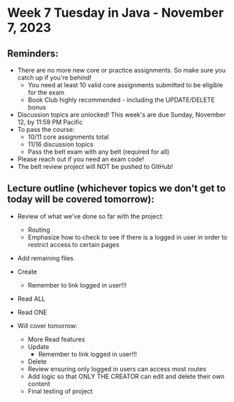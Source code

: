 # Week 7 Tuesday in Java - November 7, 2023

## Reminders:
- There are no more new core or practice assignments.  So make sure you catch up if you're behind!
    - You need at least 10 valid core assignments submitted to be eligible for the exam
    - Book Club highly recommended - including the UPDATE/DELETE bonus
- Discussion topics are unlocked!  This week's are due Sunday, November 12, by 11:59 PM Pacific
- To pass the course:
    - 10/11 core assignments total
    - 11/16 discussion topics
    - Pass the belt exam with any belt (required for all)
- Please reach out if you need an exam code!
- The belt review project will NOT be pushed to GitHub!

## Lecture outline (whichever topics we don't get to today will be covered tomorrow):
- Review of what we've done so far with the project:
    - Routing
    - Emphasize how to check to see if there is a logged in user in order to restrict access to certain pages
- Add remaining files
- Create
    - Remember to link logged in user!!!
- Read ALL
- Read ONE

- Will cover tomorrow:
    - More Read features
    - Update
        - Remember to link logged in user!!!
    - Delete
    - Review ensuring only logged in users can access most routes
    - Add logic so that ONLY THE CREATOR can edit and delete their own content
    - Final testing of project
